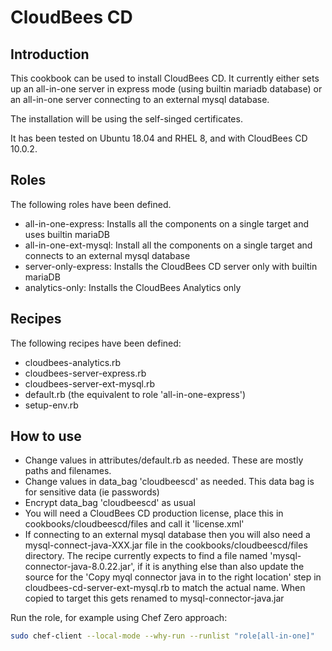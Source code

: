# CloudBees CD #

## Introduction ##

This cookbook can be used to install CloudBees CD.  It currently either sets up an all-in-one server in express mode (using builtin mariadb database) or an all-in-one server connecting to an external mysql database.

The installation will be using the self-singed certificates.

It has been tested on Ubuntu 18.04 and RHEL 8, and with CloudBees CD 10.0.2.
## Roles ##

The following roles have been defined.

- all-in-one-express: Installs all the components on a single target and uses builtin mariaDB
- all-in-one-ext-mysql: Install all the components on a single target and connects to an external mysql database
- server-only-express: Installs the CloudBees CD server only with builtin mariaDB
- analytics-only: Installs the CloudBees Analytics only

## Recipes ##

The following recipes have been defined:

- cloudbees-analytics.rb
- cloudbees-server-express.rb
- cloudbees-server-ext-mysql.rb
- default.rb (the equivalent to role 'all-in-one-express')
- setup-env.rb
## How to use ##

- Change values in attributes/default.rb as needed.  These are mostly paths and filenames.
- Change values in data_bag 'cloudbeescd' as needed.  This data bag is for sensitive data (ie passwords)
- Encrypt data_bag 'cloudbeescd' as usual
- You will need a CloudBees CD production license, place this in cookbooks/cloudbeescd/files and call it 'license.xml'
- If connecting to an external mysql database then you will also need a mysql-connect-java-XXX.jar file in the cookbooks/cloudbeescd/files directory.  The recipe currently expects to find a file named 'mysql-connector-java-8.0.22.jar', if it is anything else than also update the source for the 'Copy myql connector java in to the right location' step in cloudbees-cd-server-ext-mysql.rb to match the actual name.  When copied to target this gets renamed to mysql-connector-java.jar

Run the role, for example using Chef Zero approach:

```bash
sudo chef-client --local-mode --why-run --runlist "role[all-in-one]"
```
